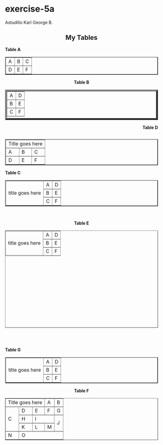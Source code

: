 # exercise-5a
<Doctype html>
<html>

<body>
<p align="left">Astudillo Karl George B.<p>
<center><h2>My Tables</h2></center>

<b><p>Table A</p></b>
<table border= "2" >


  <tr>
    <td>A</td>
    <td>B</td>
    <td>C</td>
  </tr>
  <tr>
    <td>D</td>
    <td>E</td>
    <td>F</td>
  </tr>

</table>

<center><b><p>Table B</p></b></center>
<table  border= "6"  align="center" height="100">


  <tr>
    <td>A</td>
    <td>D</td>
  </tr>
  <tr>
  <td>B</td>
  <td>E</td>
  </tr>

  <tr>
    <td>C</td>
    <td>F</td>
  </tr>
</table>

<b><p align="right">Table D</p></b>
<table border= "2" align="right" >

 <tr>
    <td colspan="3">Title goes here</td>

  </tr>
  
  <tr>
    <td>A</td>
    <td>B</td>
    <td>C</td>
  </tr>
  <tr>
    <td>D</td>
    <td>E</td>
    <td>F</td>
  </tr>

</table>
<br>
<br>
<b><p align="top-right">Table C</p></b>
<table border= "2" >
<tr>
<td rowspan="4">title goes here</td>
</tr>

   <tr>
    <td>A</td>
    <td>D</td>
  </tr>
  <tr>
  <td>B</td>
  <td>E</td>
  </tr>

  <tr>
    <td>C</td>
    <td>F</td>
  </tr>

</table>
<br>
<b><p align="center">Table E</p></b>
<table align="center" border= "1" width="320" height="320" cellpadding="40" >
<tr>
<td rowspan="5" colspan="2" >title goes here</td>
</tr>

   <tr>
    <td>A</td>
    <td>D</td>
  </tr>
  <tr>
  <td>B</td>
  <td>E</td>
  </tr>

  <tr>
    <td>C</td>
    <td>F</td>
  </tr>
</table>
<br>
<br>
<b><p align="left">Table G</p></b>
<table border= "2" cellspacing="15" >
<tr>
<td rowspan="4">title goes here</td>
</tr>

   <tr>
    <td>A</td>
    <td>D</td>
  </tr>
  <tr>
  <td>B</td>
  <td>E</td>
  </tr>

  <tr>
    <td>C</td>
    <td>F</td>
  </tr>

</table>
<b><p align="center">Table F</p></b>
<table border= "1" align="center" >

 <tr>
    <td colspan="3">Title goes here</td>
    <td>A</td>
    <td>B</td>
  </tr>
  
  <tr>
    <td rowspan="3">C</td>
	    <td>D</td>
    <td>E</td>
    <td>F</td>
	    <td>G</td>
  </tr>
  <tr>
    <td>H</td>
    <td colspan="2">I</td>
			<td rowspan="2">J</td>
  </tr>
  <tr>
    <td>K</td>
    <td>L</td>
	    <td colspan="1">M</td>

  </tr>
<tr>
		<td>N</td>
		<td colspan="4">O</td>
</tr>
</table>
</body>
</html>
